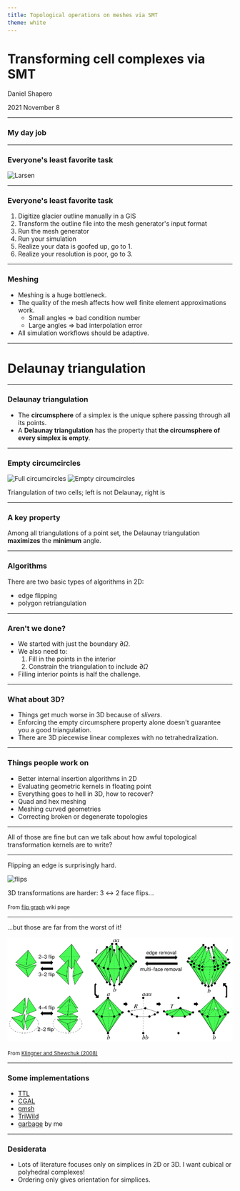 ```yaml
---
title: Topological operations on meshes via SMT
theme: white
---
```


# Transforming cell complexes via SMT

Daniel Shapero

2021 November 8

---

### My day job

----

### Everyone's least favorite task

![Larsen](larsen.png)

----

### Everyone's least favorite task

1. Digitize glacier outline manually in a GIS
2. Transform the outline file into the mesh generator's input format
3. Run the mesh generator
4. Run your simulation
5. Realize your data is goofed up, go to 1.
6. Realize your resolution is poor, go to 3.

----

### Meshing

* Meshing is a huge bottleneck.
* The quality of the mesh affects how well finite element approximations work.
  - Small angles $\Rightarrow$ bad condition number
  - Large angles $\Rightarrow$ bad interpolation error
* All simulation workflows should be adaptive.

---

# Delaunay triangulation

----

### Delaunay triangulation

* The **circumsphere** of a simplex is the unique sphere passing through all its points.
* A **Delaunay triangulation** has the property that **the circumsphere of every simplex is empty**.

----

### Empty circumcircles

![Full circumcircles](drawing1.svg) ![Empty circumcircles](drawing2.svg)

Triangulation of two cells; left is not Delaunay, right is

----

### A key property

Among all triangulations of a point set, the Delaunay triangulation **maximizes** the **minimum** angle.

----

### Algorithms

There are two basic types of algorithms in 2D:
* edge flipping
* polygon retriangulation

----

### Aren't we done?

* We started with just the boundary $\partial\Omega$.
* We also need to:
  1. Fill in the points in the interior
  2. Constrain the triangulation to include $\partial\Omega$
* Filling interior points is half the challenge.

----

### What about 3D?

* Things get much worse in 3D because of *slivers*.
* Enforcing the empty circumsphere property alone doesn't guarantee you a good triangulation.
* There are 3D piecewise linear complexes with no tetrahedralization.

----

### Things people work on

* Better internal insertion algorithms in 2D
* Evaluating geometric kernels in floating point
* Everything goes to hell in 3D, how to recover?
* Quad and hex meshing
* Meshing curved geometries
* Correcting broken or degenerate topologies

---

All of those are fine but can we talk about how awful topological transformation kernels are to write?

----

Flipping an edge is surprisingly hard.

![flips](https://upload.wikimedia.org/wikipedia/commons/d/dc/Flips2d3d.svg)

3D transformations are harder: 3 $\leftrightarrow$ 2 face flips...

<small>From <a href="https://en.wikipedia.org/wiki/Flip_graph">flip graph</a> wiki page</small>

----

...but those are far from the worst of it!

![transformations](topological-transformations.svg)

<small>From <a href="https://doi.org/10.1007/978-3-540-75103-8_1">Klingner and Shewchuk (2008)</a></small>

----

### Some implementations

* [TTL](https://github.com/SINTEF-Geometry/TTL/blob/49ff0dbabefccb55b1f5793dab2ffcda1cb4da7d/src/halfedge/HeTriang.cpp#L542)
* [CGAL](https://github.com/CGAL/cgal/blob/ed3503d2381842f837a8118a749ab380f889485b/Triangulation_2/include/CGAL/Regular_triangulation_2.h#L1629)
* [gmsh](https://gitlab.onelab.info/gmsh/gmsh/-/blob/master/Mesh/meshGFaceDelaunayInsertion.cpp#L1901)
* [TriWild](https://github.com/wildmeshing/TriWild/blob/d85ec7a6faf50138c034a174226515b44d345c03/src/triwild/edge_swapping.cpp#L54)
* [garbage](https://gitlab.com/danshapero/zmsh2/-/blob/delaunay/src/algorithms/delaunay.c#L52) by me

----

### Desiderata

* Lots of literature focuses only on simplices in 2D or 3D.
I want cubical or polyhedral complexes!
* Ordering only gives orientation for simplices.
